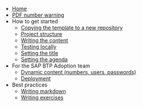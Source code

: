 - [Home](/)
- [PDF number warning](pages/00-pdf-number-warning/README.md)
- How to get started
  - [Copying the template to a new repository](pages/01-setting-repository/README.md)
  - [Project structure](pages/04-project-structure/README.md)
  - [Writing the content](pages/05-writing-content/README.md)
  - [Testing locally](pages/06-testing-locally/README.md)
  - [Setting the title](pages/02-set-title/README.md)
  - [Setting the agenda](pages/03-set-agenda/README.md)
- For the SAP BTP Adoption team
  - [Dynamic content (numbers, users, passwords)](pages/10-dynamic-content/README.md)
  - [Deployment](pages/11-deployment/README.md)
- Best practices
  - [Writing markdown](pages/20-writing-markdown/README.md)
  - [Writing exercises](pages/21-writing-exercises/README.md)